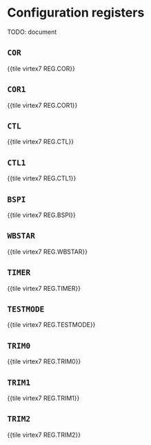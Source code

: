 # Configuration registers

TODO: document

## `COR`

{{tile virtex7 REG.COR}}


## `COR1`

{{tile virtex7 REG.COR1}}


## `CTL`

{{tile virtex7 REG.CTL}}


## `CTL1`

{{tile virtex7 REG.CTL1}}


## `BSPI`

{{tile virtex7 REG.BSPI}}


## `WBSTAR`

{{tile virtex7 REG.WBSTAR}}


## `TIMER`

{{tile virtex7 REG.TIMER}}


## `TESTMODE`

{{tile virtex7 REG.TESTMODE}}


## `TRIM0`

{{tile virtex7 REG.TRIM0}}


## `TRIM1`

{{tile virtex7 REG.TRIM1}}


## `TRIM2`

{{tile virtex7 REG.TRIM2}}
